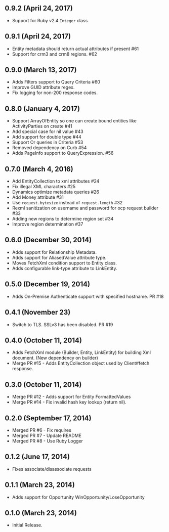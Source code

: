 ## 0.9.2 (April 24, 2017)
* Support for Ruby v2.4 `Integer` class

## 0.9.1 (April 24, 2017)
* Entity metadata should return actual attributes if present #61
* Support for crm3 and crm8 regions. #62

## 0.9.0 (March 13, 2017)
* Adds Filters support to Query Criteria #60
* Improve GUID attribute regex.
* Fix logging for non-200 response codes.

## 0.8.0 (January 4, 2017)
* Support ArrayOfEntity so one can create bound entities like ActivityParties on create #41
* Add special case for nil value #43
* Add support for double type #44
* Support Or queries in Criteria #53
* Removed dependency on Curb #54
* Adds PageInfo support to QueryExpression. #56

## 0.7.0 (March 4, 2016)
* Add EntityCollection to xml attributes #24
* Fix illegal XML characters #25
* Dynamics optimize metadata queries #26
* Add Money attribute #31
* Use `request.bytesize` instead of `request.length` #32
* Rexml sanitization on username and password for ocp request builder #33
* Adding new regions to determine region set #34
* Improve region determination #37

## 0.6.0 (December 30, 2014)

* Adds support for Relationship Metadata.
* Adds support for AliasedValue attribute type.
* Moves FetchXml condition support to Entity class.
* Adds configurable link-type attribute to LinkEntity.

## 0.5.0 (December 19, 2014)

* Adds On-Premise Authenticate support with specified hostname. PR #18

## 0.4.1 (November 23)

* Switch to TLS. SSLv3 has been disabled. PR #19

## 0.4.0 (October 11, 2014)

* Adds FetchXml module (Builder, Entity, LinkEntity) for building Xml document. (New dependency on builder)
* Merge PR #15 - Adds EntityCollection object used by Client#fetch response.

## 0.3.0 (October 11, 2014)

* Merge PR #12 - Adds support for Entity FormattedValues
* Merge PR #14 - Fix invalid hash key lookup (return nil).

## 0.2.0 (September 17, 2014)

*  Merged PR #6 - Fix requires
*  Merged PR #7 - Update README
*  Merged PR #8 - Use Ruby Logger

## 0.1.2 (June 17, 2014)

*   Fixes associate/disassociate requests

## 0.1.1 (March 23, 2014)

*   Adds support for Opportunity WinOpportunity/LoseOpportunity

## 0.1.0 (March 23, 2014)

*   Initial Release.

